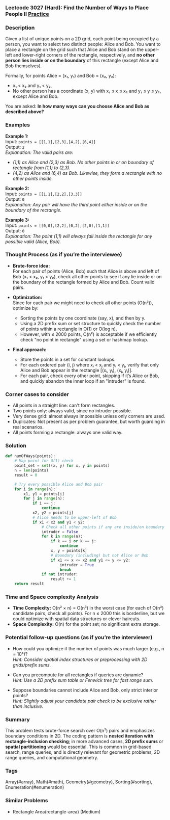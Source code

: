 ### Leetcode 3027 (Hard): Find the Number of Ways to Place People II [Practice](https://leetcode.com/problems/find-the-number-of-ways-to-place-people-ii)

### Description  
Given a list of unique points on a 2D grid, each point being occupied by a person, you want to select two distinct people: Alice and Bob. You want to place a rectangle on the grid such that Alice and Bob stand on the upper-left and lower-right corners of the rectangle, respectively, and **no other person lies inside or on the boundary** of this rectangle (except Alice and Bob themselves).

Formally, for points Alice = (x₁, y₁) and Bob = (x₂, y₂):
- x₁ < x₂ and y₁ < y₂,
- No other person has a coordinate (x, y) with x₁ ≤ x ≤ x₂ and y₁ ≤ y ≤ y₂, except Alice and Bob.

You are asked: **In how many ways can you choose Alice and Bob as described above?**

### Examples  

**Example 1:**  
Input: `points = [[1,1],[2,3],[4,2],[6,4]]`  
Output: `2`  
*Explanation: The valid pairs are:*
- *(1,1) as Alice and (2,3) as Bob. No other points in or on boundary of rectangle from (1,1) to (2,3).*
- *(4,2) as Alice and (6,4) as Bob. Likewise, they form a rectangle with no other points inside.*

**Example 2:**  
Input: `points = [[1,1],[2,2],[3,3]]`  
Output: `0`  
*Explanation: Any pair will have the third point either inside or on the boundary of the rectangle.*

**Example 3:**  
Input: `points = [[0,0],[2,2],[0,2],[2,0],[1,1]]`  
Output: `0`  
*Explanation: The point (1,1) will always fall inside the rectangle for any possible valid (Alice, Bob).*

### Thought Process (as if you’re the interviewee)  

- **Brute-force idea:**  
  For each pair of points (Alice, Bob) such that Alice is above and left of Bob (x₁ < x₂, y₁ < y₂), check all other points to see if any lie inside or on the boundary of the rectangle formed by Alice and Bob. Count valid pairs.

- **Optimization:**  
  Since for each pair we might need to check all other points (O(n³)), optimize by:
  - Sorting the points by one coordinate (say, x), and then by y.
  - Using a 2D prefix sum or set structure to quickly check the number of points within a rectangle in O(1) or O(log n).
  - However, with ≤ 2000 points, O(n²) is acceptable if we efficiently check "no point in rectangle" using a set or hashmap lookup.

- **Final approach:**  
  - Store the points in a set for constant lookups.
  - For each ordered pair (i, j) where xᵢ < xⱼ and yᵢ < yⱼ, verify that only Alice and Bob appear in the rectangle [(xᵢ, yᵢ), (xⱼ, yⱼ)].
  - For each pair, check every other point, skipping if it’s Alice or Bob, and quickly abandon the inner loop if an "intruder" is found.

### Corner cases to consider  
- All points in a straight line: can't form rectangles.
- Two points only: always valid, since no intruder possible.
- Very dense grid: almost always impossible unless only corners are used.
- Duplicates: Not present as per problem guarantee, but worth guarding in real scenarios.
- All points forming a rectangle: always one valid way.

### Solution

```python
def numOfWays(points):
    # Map point for O(1) check
    point_set = set((x, y) for x, y in points)
    n = len(points)
    result = 0

    # Try every possible Alice and Bob pair
    for i in range(n):
        x1, y1 = points[i]
        for j in range(n):
            if i == j:
                continue
            x2, y2 = points[j]
            # Alice needs to be upper-left of Bob
            if x1 < x2 and y1 < y2:
                # Check all other points if any are inside/on boundary
                intruder = False
                for k in range(n):
                    if k == i or k == j:
                        continue
                    x, y = points[k]
                    # Boundary (including) but not Alice or Bob
                    if x1 <= x <= x2 and y1 <= y <= y2:
                        intruder = True
                        break
                if not intruder:
                    result += 1
    return result
```

### Time and Space complexity Analysis  

- **Time Complexity:** O(n² × n) = O(n³) in the worst case (for each of O(n²) candidate pairs, check all points). For n ≤ 2000 this is borderline, but we could optimize with spatial data structures or clever haircuts.
- **Space Complexity:** O(n) for the point set; no significant extra storage.

### Potential follow-up questions (as if you’re the interviewer)  

- How could you optimize if the number of points was much larger (e.g., n = 10⁵)?  
  *Hint: Consider spatial index structures or preprocessing with 2D grids/prefix sums.*

- Can you precompute for all rectangles if queries are dynamic?  
  *Hint: Use a 2D prefix sum table or Fenwick tree for fast range sum.*

- Suppose boundaries cannot include Alice and Bob, only strict interior points?  
  *Hint: Slightly adjust your candidate pair check to be exclusive rather than inclusive.*

### Summary
This problem tests brute-force search over O(n²) pairs and emphasizes boundary conditions in 2D. The coding pattern is **nested iteration with rectangle-inclusion checking**; in more advanced cases, **2D prefix sums** or **spatial partitioning** would be essential. This is common in grid-based search, range queries, and is directly relevant for geometric problems, 2D range queries, and computational geometry.

### Tags
Array(#array), Math(#math), Geometry(#geometry), Sorting(#sorting), Enumeration(#enumeration)

### Similar Problems
- Rectangle Area(rectangle-area) (Medium)